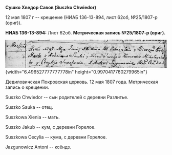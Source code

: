 **Сушко Хведор Савов (Suszko Chwiedor)**

12 мая 1807 г -- крещение (НИАБ 136-13-894, лист 62об, №25/1807-р
(ориг)).

**НИАБ 136-13-894:** Лист 62об. **Метрическая запись №25/1807-р
(ориг).**

![](./media/bc6c85bbc60a71e38729079835994ec078ce0a8f.png){width="6.496527777777778in"
height="0.9970417760279965in"}

Дедиловичская Покровская церковь. 12 мая 1807 года. Метрическая запись о
крещении.

Suszko Chwiedor -- сын родителей с деревни Разлитье.

Suszko Sauka -- отец.

Suszkowa Xienia -- мать.

Suszko Jakub -- кум, с деревни Горелое.

Suszkowa Cecylia -- кума, с деревни Горелое.

Jazgunowicz Antoni -- ксёндз.
